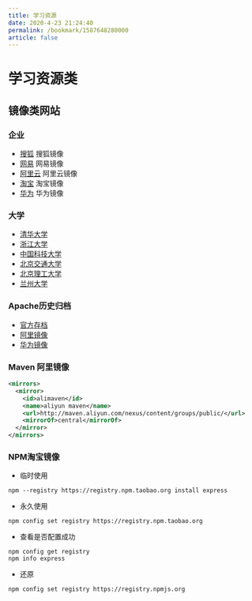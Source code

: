 ```yaml
---
title: 学习资源
date: 2020-4-23 21:24:40
permalink: /bookmark/1587648280000
article: false
---
```

# 学习资源类

## 镜像类网站

### 企业

* [搜狐](https://mirrors.sohu.com) 搜狐镜像
* [网易](https://mirrors.163.com/) 网易镜像
* [阿里云](https://mirrors.aliyun.com/) 阿里云镜像
* [淘宝](https://npm.taobao.org/) 淘宝镜像
* [华为](https://mirrors.huaweicloud.com/) 华为镜像

### 大学

* [清华大学](https://mirrors.tuna.tsinghua.edu.cn/)
* [浙江大学](https://mirrors.zju.edu.cn/)
* [中国科技大学](https://mirrors.ustc.edu.cn/)
* [北京交通大学](https://mirror.bjtu.edu.cn/cn/)
* [北京理工大学](https://mirror.bit.edu.cn/web/)
* [兰州大学](https://mirror.lzu.edu.cn/)

### Apache历史归档
* [官方存档](http://archive.apache.org/dist/)
* [阿里镜像](https://mirrors.aliyun.com/apache/)
* [华为镜像](https://mirrors.huaweicloud.com/apache)

### Maven 阿里镜像

``` xml
<mirrors>
  <mirror>
    <id>alimaven</id>
    <name>aliyun maven</name>
    <url>http://maven.aliyun.com/nexus/content/groups/public/</url>
    <mirrorOf>central</mirrorOf>        
  </mirror>
</mirrors>
```

### NPM淘宝镜像

- 临时使用
``` shell
npm --registry https://registry.npm.taobao.org install express
```

- 永久使用
``` shell
npm config set registry https://registry.npm.taobao.org
```

- 查看是否配置成功
``` shell
npm config get registry
npm info express
```

- 还原
``` shell
npm config set registry https://registry.npmjs.org
```
